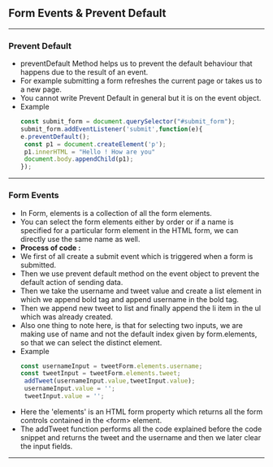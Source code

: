 ## Form Events & Prevent Default
---
### Prevent Default
- preventDefault Method helps us to prevent the default behaviour that happens due to the result of an event.
- For example submitting a form refreshes the current page or takes us to a new page.
- You cannot write Prevent Default in general but it is on the event object.
- Example
	```Javascript
	const submit_form = document.querySelector("#submit_form");
	submit_form.addEventListener('submit',function(e){
	e.preventDefault();
	 const p1 = document.createElement('p');
	 p1.innerHTML = "Hello ! How are you"
	 document.body.appendChild(p1);
	});
	```
---
### Form Events
- In Form, elements is a collection of all the form elements.
- You can select the form elements either by order or if a name is specified for a particular form element in the HTML form, we can directly use the same name as well.
- **Process of code :** 
- We first of all create a submit event which is triggered when a form is submitted.
- Then we use prevent default method on the event object to prevent the default action of sending data.
- Then we take the username and tweet value and create a list element in which we append bold tag and append username in the bold tag.
- Then we append new tweet to list and finally append the li item in the ul which was already created.
- Also one thing to note here, is that for selecting two inputs, we are making use of name and not the default index given by form.elements, so that we can select the distinct element.
- Example
	```Javascript
	const usernameInput = tweetForm.elements.username;
	const tweetInput = tweetForm.elements.tweet;
	 addTweet(usernameInput.value,tweetInput.value);
	 usernameInput.value = '';
	 tweetInput.value = '';
	```
- Here the 'elements' is an HTML form property which returns all the form controls contained in the \<form\> element.
- The addTweet function performs all the code explained before the code snippet and returns the tweet and the username and then we later clear the input fields.
---